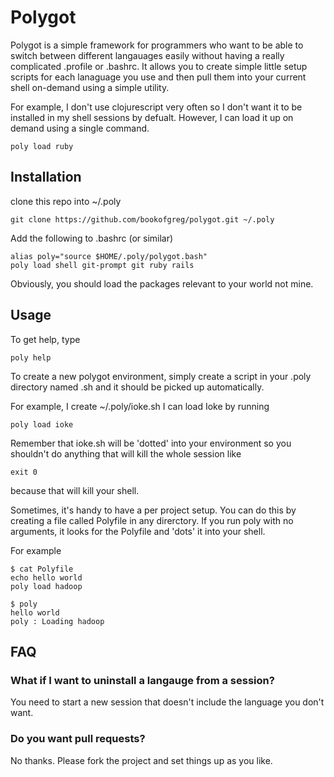 # Polygot

Polygot is a simple framework for programmers who want to be able to switch between different langauages easily without having a really complicated .profile or .bashrc. It allows you to create simple little setup scripts for each lanaguage you use and then pull them into your current shell on-demand using a simple utility.

For example, I don't use clojurescript very often so I don't want it to be installed in my shell sessions by defualt.  However, I can load it up on demand using a single command.

```
poly load ruby
```

## Installation

clone this repo into ~/.poly

```
git clone https://github.com/bookofgreg/polygot.git ~/.poly
```

Add the following to .bashrc (or similar)

```
alias poly="source $HOME/.poly/polygot.bash"
poly load shell git-prompt git ruby rails
```

Obviously, you should load the packages relevant to your world not mine.

## Usage

To get help, type 

```
poly help
```

To create a new polygot environment, simply create a script in your .poly directory named <env>.sh and it should be picked up automatically.

For example, I create ~/.poly/ioke.sh I can load Ioke by running

```
poly load ioke
```

Remember that ioke.sh will be 'dotted' into your environment so you shouldn't do anything that will kill the whole session like 

```
exit 0
```

because that will kill your shell.

Sometimes, it's handy to have a per project setup.  You can do this by creating a file called Polyfile in any direrctory.  If you run poly with no arguments, it looks for the Polyfile and 'dots' it into your shell.

For example

```
$ cat Polyfile
echo hello world
poly load hadoop

$ poly
hello world
poly : Loading hadoop
```

## FAQ

### What if I want to uninstall a langauge from a session?

You need to start a new session that doesn't include the language you don't want.

### Do you want pull requests?

No thanks.  Please fork the project and set things up as you like.
